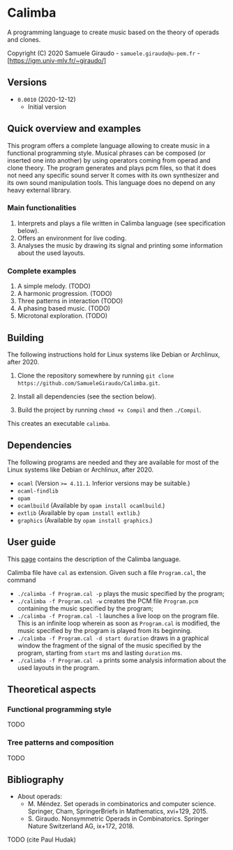 # Calimba
A programming language to create music based on the theory of operads and clones.

Copyright (C) 2020 Samuele Giraudo - `samuele.giraudo@u-pem.fr` -
[https://igm.univ-mlv.fr/~giraudo/]


## Versions
+ `0.0010` (2020-12-12)
    + Initial version


## Quick overview and examples
This program offers a complete language allowing to create music in a functional programming
style. Musical phrases can be composed (or inserted one into another) by using operators
coming from operad and clone theory. The program generates and plays pcm files, so that it
does not need any specific sound server It comes with its own synthesizer and its own sound
manipulation tools. This language does no depend on any heavy external library.


### Main functionalities
1. Interprets and plays a file written in Calimba language (see specification below).
1. Offers an environment for live coding.
1. Analyses the music by drawing its signal and printing some information about the used
   layouts.


### Complete examples
1. A simple melody. (TODO)
1. A harmonic progression. (TODO)
1. Three patterns in interaction (TODO)
1. A phasing based music. (TODO)
1. Microtonal exploration. (TODO)


## Building
The following instructions hold for Linux systems like Debian or Archlinux, after 2020.

1. Clone the repository somewhere by running
   `git clone https://github.com/SamueleGiraudo/Calimba.git`.

2. Install all dependencies (see the section below).

3. Build the project by running `chmod +x Compil` and then `./Compil`.

This creates an executable `calimba`.


## Dependencies
The following programs are needed and they are available for most of the Linux systems like
Debian or Archlinux, after 2020.

+ `ocaml` (Version `>= 4.11.1`. Inferior versions may be suitable.)
+ `ocaml-findlib`
+ `opam`
+ `ocamlbuild` (Available by `opam install ocamlbuild`.)
+ `extlib` (Available by `opam install extlib`.)
+ `graphics` (Available by `opam install graphics`.)


## User guide
This [page](Help.md) contains the description of the Calimba language.

Calimba file have `cal` as extension. Given such a file `Program.cal`, the command

+ `./calimba -f Program.cal -p` plays the music specified by the program;
+ `./calimba -f Program.cal -w` creates the PCM file `Program.pcm` containing the music
  specified by the program;
+ `./calimba -f Program.cal -l` launches a live loop on the program file. This is an
  infinite loop wherein as soon as `Program.cal` is modified, the music specified by the
  program is played from its beginning.
+ `./calimba -f Program.cal -d start duration` draws in a graphical window the fragment of
  the signal of the music specified by the program, starting from `start` ms and lasting
  `duration` ms.
+ `./calimba -f Program.cal -a` prints some analysis information about the used layouts in
  the program.


## Theoretical aspects

### Functional programming style
TODO


### Tree patterns and composition
TODO


## Bibliography

+ About operads:
    + M. Méndez.
      Set operads in combinatorics and computer science.
      Springer, Cham, SpringerBriefs in Mathematics, xvi+129, 2015.
    + S. Giraudo.
      Nonsymmetric Operads in Combinatorics.
      Springer Nature Switzerland AG, ix+172, 2018.

TODO (cite Paul Hudak)

